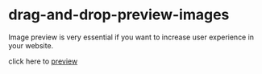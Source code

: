 # drag-and-drop-preview-images
 Image preview is very essential if you want to increase user experience in your website.

click here to [preview](https://www.youtube.com/watch?v=oPJDj8UAVuo&feature=emb_imp_woyt)
